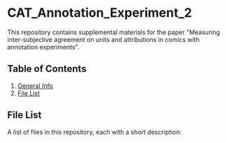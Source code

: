# CAT_Annotation_Experiment_2

This repository contains supplemental materials for the paper "Measuring inter-subjective agreement on units and attributions in comics with annotation experiments".

## Table of Contents
1. [General Info](#general-info)
2. [File List](#file-list)


## File List

A list of files in this repository, each with a short description:







